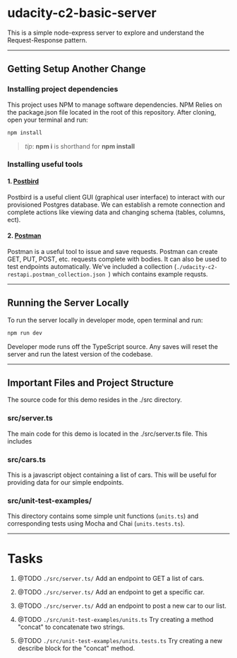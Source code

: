 # udacity-c2-basic-server

This is a simple node-express server to explore and understand the Request-Response pattern.

***
## Getting Setup Another Change 

### Installing project dependencies

This project uses NPM to manage software dependencies. NPM Relies on the package.json file located in the root of this repository. After cloning, open your terminal and run:
```bash
npm install
```
>_tip_: **npm i** is shorthand for **npm install**

### Installing useful tools
#### 1. [Postbird](https://github.com/paxa/postbird)
Postbird is a useful client GUI (graphical user interface) to interact with our provisioned Postgres database. We can establish a remote connection and complete actions like viewing data and changing schema (tables, columns, ect).

#### 2. [Postman](https://www.getpostman.com/downloads/)
Postman is a useful tool to issue and save requests. Postman can create GET, PUT, POST, etc. requests complete with bodies. It can also be used to test endpoints automatically. We've included a collection (`./udacity-c2-restapi.postman_collection.json `) which contains example requsts.

***

## Running the Server Locally
To run the server locally in developer mode, open terminal and run:
```bash
npm run dev
```

Developer mode runs off the TypeScript source. Any saves will reset the server and run the latest version of the codebase. 

***
## Important Files and Project Structure

The source code for this demo resides in the ./src directory.

### src/server.ts
The main code for this demo is located in the ./src/server.ts file. This includes 

### src/cars.ts
This is a javascript object containing a list of cars. This will be useful for providing data for our simple endpoints.

### src/unit-test-examples/
This directory contains some simple unit functions (`units.ts`) and corresponding tests using Mocha and Chai (`units.tests.ts`).

***
# Tasks
1. @TODO `./src/server.ts/`
Add an endpoint to GET a list of cars.

2. @TODO `./src/server.ts/` 
Add an endpoint to get a specific car.

3. @TODO `./src/server.ts/` 
Add an endpoint to post a new car to our list.

4. @TODO `./src/unit-test-examples/units.ts`
Try creating a method "concat" to concatenate two strings.

5. @TODO `./src/unit-test-examples/units.tests.ts`
Try creating a new describe block for the "concat" method.
